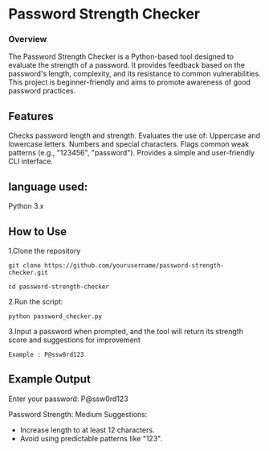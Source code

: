 # Password Strength Checker
### Overview
The Password Strength Checker is a Python-based tool designed to evaluate the strength of a password. It provides feedback based on the password's length, complexity, and its resistance to common vulnerabilities. This project is beginner-friendly and aims to promote awareness of good password practices.

## Features
Checks password length and strength.
Evaluates the use of:
Uppercase and lowercase letters.
Numbers and special characters.
Flags common weak patterns (e.g., "123456", "password").
Provides a simple and user-friendly CLI interface.
##  language used:
Python 3.x

## How to Use
1.Clone the repository 
```
git clone https://github.com/yourusername/password-strength-checker.git
```
```
cd password-strength-checker
```
2.Run the script:
```
python password_checker.py
```
3.Input a password when prompted, and the tool will return its strength score and suggestions for improvement
```
Example : P@ssw0rd123
```

## Example Output
Enter your password: P@ssw0rd123

Password Strength: Medium
Suggestions:
- Increase length to at least 12 characters.
- Avoid using predictable patterns like "123".




